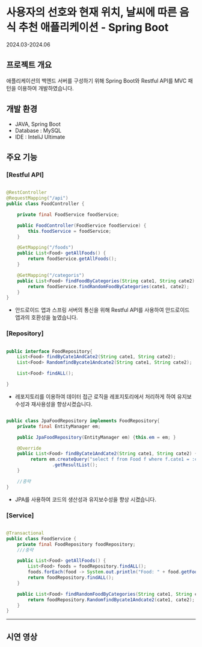 # 사용자의 선호와 현재 위치, 날씨에 따른 음식 추천 애플리케이션 - Spring Boot

2024.03-2024.06


## 프로젝트 개요

애플리케이션의 백엔드 서버를 구성하기 위해 Spring Boot와 Restful API를 MVC 패턴을 이용하여 개발하였습니다.

## 개발 환경

+ JAVA, Spring Boot
+ Database : MySQL
+ IDE : InteliJ Ultimate

## 주요 기능

### [Restful API]

```java

@RestController
@RequestMapping("/api")
public class FoodController {

    private final FoodService foodService;

    public FoodController(FoodService foodService) {
        this.foodService = foodService;
    }

    @GetMapping("/foods")
    public List<Food> getAllFoods() {
        return foodService.getAllFoods();
    }

    @GetMapping("/categoris")
    public List<Food> findFoodByCategories(String cate1, String cate2) {
        return foodService.findRandomFoodByCategories(cate1, cate2);
    }
}

```

+ 안드로이드 앱과 스프링 서버의 통신을 위해 Restful API를 사용하여 안드로이드 앱과의 호환성을 높였습니다.
  

### [Repository]

```java

public interface FoodRepository{
    List<Food> findByCate1AndCate2(String cate1, String cate2);
    List<Food> RandomfindBycate1Andcate2(String cate1, String cate2);

    List<Food> findALL();

}

```

+ 레포지토리를 이용하여 데이터 접근 로직을 레포지토리에서 처리하게 하여 유지보수성과 재사용성을 향상시켰습니다.

```java

public class JpaFoodRepository implements FoodRepository{
    private final EntityManager em;

    public JpaFoodRepository(EntityManager em) {this.em = em; }

    @Override
    public List<Food> findByCate1AndCate2(String cate1, String cate2) {
         return em.createQuery("select f from Food f where f.cate1 = :cate1 AND f.cate2 = :cate2", Food.class)
                 .getResultList();
    }

    //중략
}
```

+ JPA를 사용하여 코드의 생산성과 유지보수성을 향상 시켰습니다.
  
### [Service]

```java

@Transactional
public class FoodService {
    private final FoodRepository foodRepository;
    ///중략

    public List<Food> getAllFoods() {
        List<Food> foods = foodRepository.findALL();
        foods.forEach(food -> System.out.println("Food: " + food.getFood() + ", Category1: " + food.getCate1() + ", Category2: " + food.getCate2()));
        return foodRepository.findALL();
    }

    public List<Food> findRandomFoodByCategories(String cate1, String cate2) {
        return foodRepository.RandomfindBycate1Andcate2(cate1, cate2);
    }
}

```




* * * *

## 시연 영상
